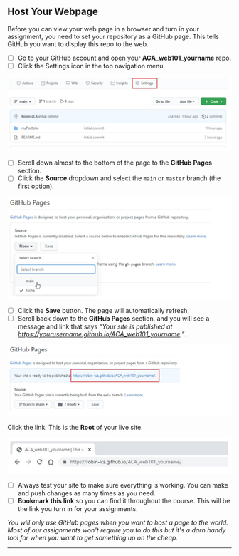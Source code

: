 ## Host Your Webpage

Before you can view your web page in a browser and turn in your assignment, you need to set your repository as a GitHub page. This tells GitHub you want to display this repo to the web.

- [ ] Go to your GitHub account and open your **ACA_web101_yourname** repo.
- [ ] Click the Settings icon in the top navigation menu.

![github-pages-steps-one-settings](./../images/github-pages-steps-one-settings.png)

- [ ] Scroll down almost to the bottom of the page to the **GitHub Pages** section.
- [ ] Click the **Source** dropdown and select the `main` or `master` branch (the first option).

![github-pages-steps-two-source](./../images/github-pages-steps-two-source.png)

- [ ] Click the **Save** button. The page will automatically refresh.
- [ ] Scroll back down to the **GitHub Pages** section, and you will see a message and link that says *“Your site is published at https://yourusername.github.io/ACA_web101_yourname."*.

![github-pages-steps-three-save](./../images/github-pages-steps-three-save.png)

Click the link. This is the **Root** of your live site.

![github-pages-steps-four-url](./../images/github-pages-steps-four-url.png)

- [ ] Always test your site to make sure everything is working. You can make and push changes as many times as you need.
- [ ] **Bookmark this link** so you can find it throughout the course. This will be the link you turn in for your assignments.

*You will only use GitHub pages when you want to host a page to the world. Most of our assignments won't require you to do this but it's a darn handy tool for when you want to get something up on the cheap.*

<hr>